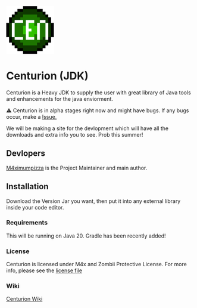 <img src="assets/Centurion.png" width="128">

# Centurion (JDK)

Centurion is a Heavy JDK to supply the user with great library of Java tools and enhancements 
for the java enviorment.

:warning: Centurion is in alpha stages right now and might have bugs. If any bugs occur, make a [Issue.](https://github.com/GeoStudios/Centurion/issues) 

We will be making a site for the devlopment which will have all the downloads and extra info you to see. Prob this summer!

## Devlopers

[M4ximumpizza](https://github.com/M4ximumPizza) is the Project Maintainer and main author.
## Installation

Download the Version Jar you want, then put it into any external library inside your code editor.

### Requirements

This will be running on Java 20. Gradle has been recently added!

### License

Centurion is licensed under M4x and Zombii Protective License. For more info, please see the [license file](https://github.com/GeoStudios/Centurion/blob/main/License.rtf)

### Wiki

[Centurion Wiki](https://github.com/GeoStudios/Wiki/blob/main/JDK/Centurion/readme.md)
